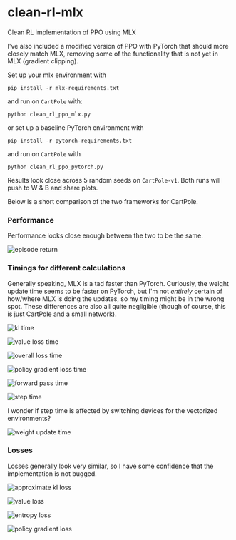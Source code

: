 # clean-rl-mlx
Clean RL implementation of PPO using MLX


I've also included a modified version of PPO with PyTorch that should more closely match MLX, removing some of the functionality that is not yet in MLX (gradient clipping).

Set up your mlx environment with
```
pip install -r mlx-requirements.txt
```
and run on `CartPole` with:
```
python clean_rl_ppo_mlx.py
```
or set up a baseline PyTorch environment with
```
pip install -r pytorch-requirements.txt
```
and run on `CartPole` with
```
python clean_rl_ppo_pytorch.py
```

Results look close across 5 random seeds on `CartPole-v1`. Both runs will push to W & B and share plots.

Below is a short comparison of the two frameworks for CartPole.


### Performance

Performance looks close enough between the two to be the same.

![episode return](cartpole-images/episode_return.png "Episode Returns")
    
### Timings for different calculations

Generally speaking, MLX is a tad faster than PyTorch. 
Curiously, the weight update time seems to be faster on PyTorch, but I'm not _entirely_ certain of how/where MLX is doing the updates, so my timing might be in the wrong spot.
These differences are also all quite negligible (though of course, this is just CartPole and a small network).

![kl time](cartpole-images/kl_time.png "KL Calculation Time")

![value loss time](cartpole-images/value_loss_time.png "Value Loss Calculation Time")

![overall loss time](cartpole-images/loss_time.png "Loss Calculation Time")

![policy gradient loss time](cartpole-images/pg_loss_time.png "Policy Gradient Loss Calculation Time")

![forward pass time](cartpole-images/forward_pass_time.png "Forward Pass Time")

![step time](cartpole-images/step_time.png "Step Time")

I wonder if step time is affected by switching devices for the vectorized environments?

![weight update time](cartpole-images/weight_update_time.png "Weight Update Time")


### Losses

Losses generally look very similar, so I have some confidence that the implementation is not bugged.

![approximate kl loss](cartpole-images/approx_kl_loss.png "Approximate KL Loss")

![value loss](cartpole-images/value_loss.png "Value Loss")

![entropy loss](cartpole-images/entropy_loss.png "Entropy Loss")

![policy gradient loss](cartpole-images/policy_loss.png "Policy Gradient Loss")

